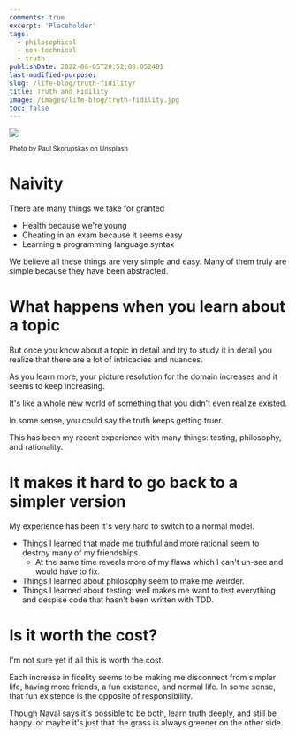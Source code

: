 ```yaml
---
comments: true
excerpt: 'Placeholder'
tags:
  - philosophical
  - non-technical
  - truth
publishDate: 2022-06-05T20:52:08.052481
last-modified-purpose:
slug: /life-blog/truth-fidility/
title: Truth and Fidility
image: /images/life-blog/truth-fidility.jpg
toc: false
---
```


![](/images/life-blog/truth-fidility.jpg)

<sup>Photo by Paul Skorupskas on Unsplash</sup>

# Naivity

There are many things we take for granted

- Health because we're young
- Cheating in an exam because it seems easy
- Learning a programming language syntax

We believe all these things are very simple and easy. Many of them truly are simple because they have been abstracted.

# What happens when you learn about a topic

But once you know about a topic in detail and try to study it in detail you realize that there are a lot of intricacies and nuances.

As you learn more, your picture resolution for the domain increases and it seems to keep increasing.

It's like a whole new world of something that you didn't even realize existed.

In some sense, you could say the truth keeps getting truer.

This has been my recent experience with many things: testing, philosophy, and rationality.

# It makes it hard to go back to a simpler version

My experience has been it's very hard to switch to a normal model.

- Things I learned that made me truthful and more rational seem to destroy many of my friendships.
  - At the same time reveals more of my flaws which I can't un-see and would have to fix.
- Things I learned about philosophy seem to make me weirder.
- Things I learned about testing: well makes me want to test everything and despise code that hasn't been written with TDD.

# Is it worth the cost?

I'm not sure yet if all this is worth the cost.

Each increase in fidelity seems to be making me disconnect from simpler life, having more friends, a fun existence, and normal life. In some sense, that fun existence is the opposite of responsibility.

Though Naval says it's possible to be both, learn truth deeply, and still be happy. or maybe it's just that the grass is always greener on the other side.
